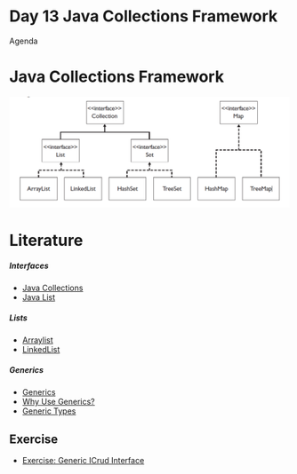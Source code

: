 # Day 13 Java Collections Framework
Agenda 

# Java Collections Framework
![](https://raw.githubusercontent.com/KEACS/DAT14V1/master/2nd_semester/13_java_collections_framework/Java%20Collection%20Framework.png)

# Literature
##### Interfaces
* [Java Collections](http://docs.oracle.com/javase/8/docs/api/java/util/Collection.html)
* [Java List](http://docs.oracle.com/javase/8/docs/api/java/util/List.html)

##### Lists
* [Arraylist](https://docs.oracle.com/javase/8/docs/api/java/util/ArrayList.html)
* [LinkedList](https://docs.oracle.com/javase/8/docs/api/java/util/LinkedList.html)

##### Generics
* [Generics](https://docs.oracle.com/javase/tutorial/java/generics/index.html)
* [Why Use Generics?](https://docs.oracle.com/javase/tutorial/java/generics/why.html)
* [Generic Types](https://docs.oracle.com/javase/tutorial/java/generics/types.html)

## Exercise

* [Exercise: Generic ICrud Interface](https://docs.google.com/document/d/e/2PACX-1vQ5L06Vd_nGQMWn1bNWN0JrzaSv-1iIf3RM4QzTLkcMguel2cf8RQR00LejjwyLygkEd6rCOAI6qxbA/pub)
